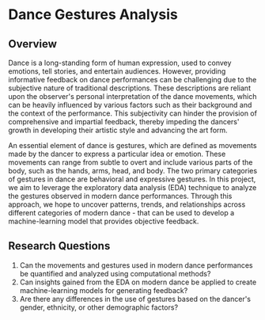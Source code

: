 # Dance Gestures Analysis

## Overview

Dance is a long-standing form of human expression, used to convey emotions, tell stories, and entertain audiences. However, providing informative feedback on dance performances can be challenging due to the subjective nature of traditional descriptions. These descriptions are reliant upon the observer's personal interpretation of the dance movements, which can be heavily influenced by various factors such as their background and the context of the performance. This subjectivity can hinder the provision of comprehensive and impartial feedback, thereby impeding the dancers' growth in developing their artistic style and advancing the art form.

An essential element of dance is gestures, which are defined as movements made by the dancer to express a particular idea or emotion. These movements can range from subtle to overt and include various parts of the body, such as the hands, arms, head, and body. The two primary categories of gestures in dance are behavioral and expressive gestures. In this project, we aim to leverage the exploratory data analysis (EDA) technique to analyze the gestures observed in modern dance performances. Through this approach, we hope to uncover patterns, trends, and relationships across different categories of modern dance - that can be used to develop a machine-learning model that provides objective feedback.

## Research Questions

1. Can the movements and gestures used in modern dance performances be quantified and analyzed using computational methods?
2. Can insights gained from the EDA on modern dance be applied to create machine-learning models for generating feedback?
3. Are there any differences in the use of gestures based on the dancer's gender, ethnicity, or other demographic factors?

##